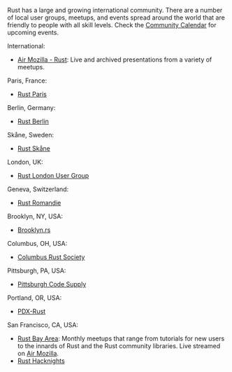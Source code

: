 Rust has a large and growing international community. There are a number of local user groups, meetups, and events spread around the world that are friendly to people with all skill levels. Check the [Community Calendar](https://www.google.com/calendar/embed?src=apd9vmbc22egenmtu5l6c5jbfc%40group.calendar.google.com) for upcoming events.

International:
 - [Air Mozilla - Rust](https://air.mozilla.org/?tag=rust): Live and archived presentations from a variety of meetups. 

Paris, France:
 - [Rust Paris](http://www.meetup.com/Rust-Paris/)

Berlin, Germany:
 - [Rust Berlin](http://www.meetup.com/Rust-Berlin/)

Skåne, Sweden:
 - [Rust Skåne](http://www.meetup.com/rust-skane/)

London, UK:
 - [Rust London User Group](http://www.meetup.com/Rust-London-User-Group/)

Geneva, Switzerland:
 - [Rust Romandie](http://www.meetup.com/rust-romandie/)

Brooklyn, NY, USA:
 - [Brooklyn.rs](http://brooklyn.rs/)

Columbus, OH, USA:
- [Columbus Rust Society](http://www.meetup.com/columbus-rs/)

Pittsburgh, PA, USA:
 - [Pittsburgh Code Supply](http://www.meetup.com/Pittsburgh-Code-Supply/)

Portland, OR, USA:
 - [PDX-Rust](https://groups.google.com/forum/?#!forum/pdx-rust)

San Francisco, CA, USA:
 - [Rust Bay Area](http://www.meetup.com/Rust-Bay-Area/): Monthly meetups that range from tutorials for new users to the innards of Rust and the Rust community libraries. Live streamed on [Air Mozilla](https://air.mozilla.org). 
 - [Rust Hacknights](http://www.meetup.com/SF-Rust-Hacknights/)